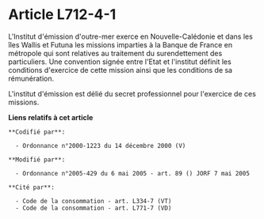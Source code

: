 # Article L712-4-1

L'Institut d'émission d'outre-mer exerce en Nouvelle-Calédonie et dans les îles Wallis et Futuna les missions imparties à la
Banque de France en métropole qui sont relatives au traitement du surendettement des particuliers. Une convention signée
entre l'Etat et l'institut définit les conditions d'exercice de cette mission ainsi que les conditions de sa rémunération.

L'institut d'émission est délié du secret professionnel pour l'exercice de ces missions.

**Liens relatifs à cet article**

	**Codifié par**:

	  - Ordonnance n°2000-1223 du 14 décembre 2000 (V)

	**Modifié par**:

	  - Ordonnance n°2005-429 du 6 mai 2005 - art. 89 () JORF 7 mai 2005

	**Cité par**:

	  - Code de la consommation - art. L334-7 (VT)
	  - Code de la consommation - art. L771-7 (VD)
